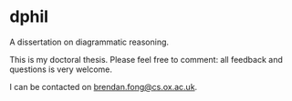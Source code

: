 # dphil
A dissertation on diagrammatic reasoning.

This is my doctoral thesis. Please feel free to comment: all feedback and questions is very welcome.

I can be contacted on brendan.fong@cs.ox.ac.uk.
